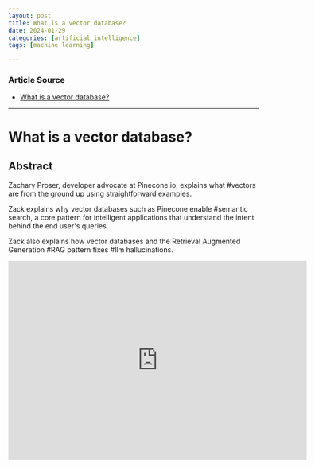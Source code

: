 ```yaml
---
layout: post
title: What is a vector database?
date: 2024-01-29
categories: [artificial intelligence]
tags: [machine learning]

---
```


### Article Source

* [What is a vector database?](https://www.youtube.com/watch?v=wc3Lh-eiNBM)

---

# What is a vector database? 


## Abstract

Zachary Proser, developer advocate at Pinecone.io, explains what #vectors are from the ground up using straightforward examples. 

Zack explains why vector databases such as Pinecone enable #semantic search, a core pattern for intelligent applications that understand the intent behind the end user's queries.

Zack also explains how vector databases and the Retrieval Augmented Generation #RAG pattern fixes #llm hallucinations.

<iframe width="600" height="400" src="https://www.youtube.com/embed/wc3Lh-eiNBM?si=p6hN-LQ727QdxxQo" title="YouTube video player" frameborder="0" allow="accelerometer; autoplay; clipboard-write; encrypted-media; gyroscope; picture-in-picture; web-share" allowfullscreen></iframe>